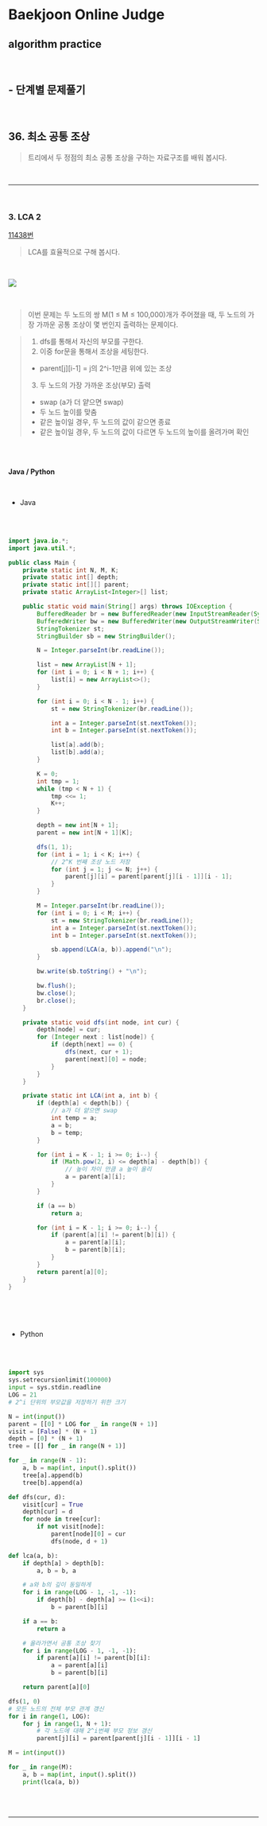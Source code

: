 # Baekjoon Online Judge

## algorithm practice

<br>

## - 단계별 문제풀기

<br>

## 36. 최소 공통 조상

> 트리에서 두 정점의 최소 공통 조상을 구하는 자료구조를 배워 봅시다.

<br>

---

<br>

### 3. LCA 2
[11438번](https://www.acmicpc.net/problem/11438)
> LCA를 효율적으로 구해 봅시다.

<br>

![](https://images.velog.io/images/jini_eun/post/d2eeb87c-fcca-47d7-b050-99786830258e/image.png)

<br>

> 이번 문제는 두 노드의 쌍 M(1 ≤ M ≤ 100,000)개가 주어졌을 때, 두 노드의 가장 가까운 공통 조상이 몇 번인지 출력하는 문제이다.

> 1. dfs를 통해서 자신의 부모를 구한다.
> 2. 이중 for문을 통해서 조상을 세팅한다.
> - parent[j][i-1] = j의 2^i-1만큼 위에 있는 조상
> 3. 두 노드의 가장 가까운 조상(부모) 출력
> - swap (a가 더 얕으면 swap) 
> - 두 노드 높이를 맞춤
> - 같은 높이일 경우, 두 노드의 값이 같으면 종료
> - 같은 높이일 경우, 두 노드의 값이 다르면 두 노드의 높이를 올려가며 확인

<br><br>

**Java / Python**

<br>

- Java

<br><br>

```java
import java.io.*;
import java.util.*;

public class Main {
	private static int N, M, K;
	private static int[] depth;
	private static int[][] parent;
	private static ArrayList<Integer>[] list;

	public static void main(String[] args) throws IOException {
		BufferedReader br = new BufferedReader(new InputStreamReader(System.in));
		BufferedWriter bw = new BufferedWriter(new OutputStreamWriter(System.out));
		StringTokenizer st;
		StringBuilder sb = new StringBuilder();

		N = Integer.parseInt(br.readLine());

		list = new ArrayList[N + 1];
		for (int i = 0; i < N + 1; i++) {
			list[i] = new ArrayList<>();
		}

		for (int i = 0; i < N - 1; i++) {
			st = new StringTokenizer(br.readLine());

			int a = Integer.parseInt(st.nextToken());
			int b = Integer.parseInt(st.nextToken());

			list[a].add(b);
			list[b].add(a);
		}

		K = 0;
		int tmp = 1;
		while (tmp < N + 1) {
			tmp <<= 1;
			K++;
		}

		depth = new int[N + 1];
		parent = new int[N + 1][K];

		dfs(1, 1);
		for (int i = 1; i < K; i++) {
			// 2^K 번째 조상 노드 저장
			for (int j = 1; j <= N; j++) {
				parent[j][i] = parent[parent[j][i - 1]][i - 1];
			}
		}

		M = Integer.parseInt(br.readLine());
		for (int i = 0; i < M; i++) {
			st = new StringTokenizer(br.readLine());
			int a = Integer.parseInt(st.nextToken());
			int b = Integer.parseInt(st.nextToken());

			sb.append(LCA(a, b)).append("\n");
		}

		bw.write(sb.toString() + "\n");

		bw.flush();
		bw.close();
		br.close();
	}

	private static void dfs(int node, int cur) {
		depth[node] = cur;
		for (Integer next : list[node]) {
			if (depth[next] == 0) {
				dfs(next, cur + 1);
				parent[next][0] = node;
			}
		}
	}

	private static int LCA(int a, int b) {
		if (depth[a] < depth[b]) {
			// a가 더 얕으면 swap
			int temp = a;
			a = b;
			b = temp;
		}

		for (int i = K - 1; i >= 0; i--) {
			if (Math.pow(2, i) <= depth[a] - depth[b]) {
				// 높이 차이 만큼 a 높이 올리
				a = parent[a][i];
			}
		}

		if (a == b)
			return a;

		for (int i = K - 1; i >= 0; i--) {
			if (parent[a][i] != parent[b][i]) {
				a = parent[a][i];
				b = parent[b][i];
			}
		}
		return parent[a][0];
	}
}
```

<br><br><br>

- Python

<br><br>

```python
import sys
sys.setrecursionlimit(100000)
input = sys.stdin.readline
LOG = 21
# 2^i 단위의 부모값을 저장하기 위한 크기

N = int(input())
parent = [[0] * LOG for _ in range(N + 1)]
visit = [False] * (N + 1)
depth = [0] * (N + 1)
tree = [[] for _ in range(N + 1)]

for _ in range(N - 1):
    a, b = map(int, input().split())
    tree[a].append(b)
    tree[b].append(a)

def dfs(cur, d):
    visit[cur] = True
    depth[cur] = d
    for node in tree[cur]:
        if not visit[node]:
            parent[node][0] = cur
            dfs(node, d + 1)

def lca(a, b):
    if depth[a] > depth[b]:
        a, b = b, a

    # a와 b의 깊이 동일하게
    for i in range(LOG - 1, -1, -1):
        if depth[b] - depth[a] >= (1<<i):
            b = parent[b][i]

    if a == b:
        return a

    # 올라가면서 공통 조상 찾기
    for i in range(LOG - 1, -1, -1):
        if parent[a][i] != parent[b][i]:
            a = parent[a][i]
            b = parent[b][i]

    return parent[a][0]

dfs(1, 0)
# 모든 노드의 전체 부모 관계 갱신
for i in range(1, LOG):
    for j in range(1, N + 1):
        # 각 노드에 대해 2^i번째 부모 정보 갱신
        parent[j][i] = parent[parent[j][i - 1]][i - 1]

M = int(input())

for _ in range(M):
    a, b = map(int, input().split())
    print(lca(a, b))
```

<br><br>

---

<br>
